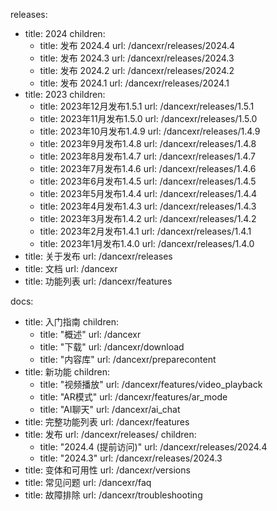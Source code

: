 releases:
  - title: 2024
    children:
    - title: 发布 2024.4
      url: /dancexr/releases/2024.4
    - title: 发布 2024.3
      url: /dancexr/releases/2024.3
    - title: 发布 2024.2
      url: /dancexr/releases/2024.2
    - title: 发布 2024.1
      url: /dancexr/releases/2024.1
  - title: 2023
    children:
    - title: 2023年12月发布1.5.1
      url: /dancexr/releases/1.5.1
    - title: 2023年11月发布1.5.0
      url: /dancexr/releases/1.5.0
    - title: 2023年10月发布1.4.9
      url: /dancexr/releases/1.4.9
    - title: 2023年9月发布1.4.8
      url: /dancexr/releases/1.4.8
    - title: 2023年8月发布1.4.7
      url: /dancexr/releases/1.4.7
    - title: 2023年7月发布1.4.6
      url: /dancexr/releases/1.4.6
    - title: 2023年6月发布1.4.5
      url: /dancexr/releases/1.4.5
    - title: 2023年5月发布1.4.4
      url: /dancexr/releases/1.4.4
    - title: 2023年4月发布1.4.3
      url: /dancexr/releases/1.4.3
    - title: 2023年3月发布1.4.2
      url: /dancexr/releases/1.4.2
    - title: 2023年2月发布1.4.1
      url: /dancexr/releases/1.4.1
    - title: 2023年1月发布1.4.0
      url: /dancexr/releases/1.4.0
  - title: 关于发布
    url: /dancexr/releases
  - title: 文档
    url: /dancexr
  - title: 功能列表
    url: /dancexr/features

docs:
  - title: 入门指南
    children:
      - title: "概述"
        url: /dancexr
      - title: "下载"
        url: /dancexr/download
      - title: "内容库"
        url: /dancexr/preparecontent
  - title: 新功能
    children:
      - title: "视频播放"
        url: /dancexr/features/video_playback
      - title: "AR模式"
        url: /dancexr/features/ar_mode
      - title: "AI聊天"
        url: /dancexr/ai_chat
  - title: 完整功能列表
    url: /dancexr/features
  - title: 发布
    url: /dancexr/releases/
    children:
    - title: "2024.4 (提前访问)"
      url: /dancexr/releases/2024.4
    - title: "2024.3"
      url: /dancexr/releases/2024.3
  - title: 变体和可用性
    url: /dancexr/versions
  - title: 常见问题
    url: /dancexr/faq
  - title: 故障排除
    url: /dancexr/troubleshooting